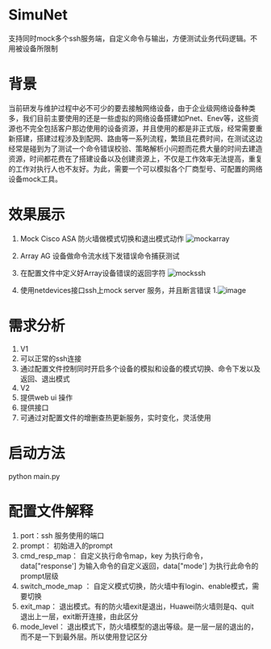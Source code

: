 
# SimuNet
支持同时mock多个ssh服务端，自定义命令与输出，方便测试业务代码逻辑。不用被设备所限制


# 背景
当前研发与维护过程中必不可少的要去接触网络设备，由于企业级网络设备种类多，我们目前主要使用的还是一些虚拟的网络设备搭建如Pnet、Enev等，这些资源也不完全包括客户那边使用的设备资源，并且使用的都是非正式版，经常需要重新搭建，搭建过程涉及到配网、路由等一系列流程，繁琐且花费时间，在测试这边经常是碰到为了测试一个命令错误校验、策略解析小问题而花费大量的时间去建造资源，时间都花费在了搭建设备以及创建资源上，不仅是工作效率无法提高，重复的工作对执行人也不友好。为此，需要一个可以模拟各个厂商型号、可配置的网络设备mock工具。

# 效果展示
1. Mock Cisco ASA 防火墙做模式切换和退出模式动作
![mockarray](https://github.com/user-attachments/assets/6dc0babe-4ec9-456e-b3b2-246f393f6752)

1. Array AG 设备做命令流水线下发错误命令捕获测试
  1. 在配置文件中定义好Array设备错误的返回字符
![mockssh](https://github.com/user-attachments/assets/62ece466-f723-4133-9cc6-25db930ee80c)
  2. 使用netdevices接口ssh上mock server 服务，并且断言错误
    1.![image](https://github.com/user-attachments/assets/27f560a2-84b5-4656-8afd-9200bd5d6e2e)
# 需求分析
1. V1
  1. 可以正常的ssh连接
  2. 通过配置文件控制同时开启多个设备的模拟和设备的模式切换、命令下发以及返回、退出模式
2. V2
  1. 提供web ui 操作
  2. 提供接口
  3. 可通过对配置文件的增删查热更新服务，实时变化，灵活使用

# 启动方法
python main.py

# 配置文件解释
  1. port：ssh 服务使用的端口
  2. prompt： 初始进入的prompt
  3. cmd_resp_map： 自定义执行命令map，key 为执行命令，data["response'] 为输入命令的自定义返回，data["mode'] 为执行此命令的prompt层级
  4. switch_mode_map ： 自定义模式切换，防火墙中有login、enable模式，需要切换
  5. exit_map： 退出模式。有的防火墙exit是退出，Huawei防火墙则是q、quit 退出上一层，exit断开连接，由此区分
  6. mode_level： 退出模式下，防火墙模型的退出等级。是一层一层的退出的，而不是一下到最外层。所以使用登记区分



